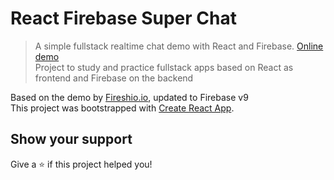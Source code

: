 # React Firebase Super Chat

> A simple fullstack realtime chat demo with React and Firebase. [Online demo](https://)  
> Project to study and practice fullstack apps based on React as frontend and Firebase on the backend

Based on the demo by [Fireshio.io](https://github.com/fireship-io/react-firebase-chat), updated to Firebase v9  
This project was bootstrapped with [Create React App](https://github.com/facebook/create-react-app).

## Show your support

Give a ⭐️ if this project helped you!
